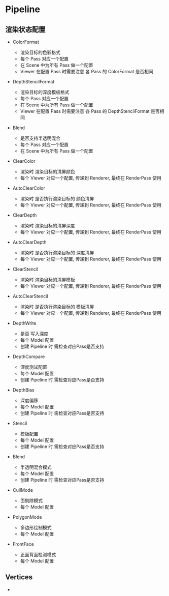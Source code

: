 # Pipeline

## 渲染状态配置

* ColorFormat
  * 渲染目标的色彩格式
  * 每个 Pass 对应一个配置
  * 在 Scene 中为所有 Pass 做一个配置
  * Viewer 在配置 Pass 时需要注意 各 Pass 的 ColorFormat 是否相同
* DepthStencilFormat
  * 渲染目标的深度模板格式
  * 每个 Pass 对应一个配置
  * 在 Scene 中为所有 Pass 做一个配置
  * Viewer 在配置 Pass 时需要注意 各 Pass 的 DepthStencilFormat 是否相同
* Blend
  * 是否支持半透明混合
  * 每个 Pass 对应一个配置
  * 在 Scene 中为所有 Pass 做一个配置

* ClearColor
  * 渲染时 渲染目标的清屏颜色
  * 每个 Viewer 对应一个配置, 传递到 Renderer, 最终在 RenderPass 使用
* AutoClearColor
  * 渲染时 是否执行渲染目标的 颜色清屏
  * 每个 Viewer 对应一个配置, 传递到 Renderer, 最终在 RenderPass 使用
* ClearDepth
  * 渲染时 渲染目标的清屏深度
  * 每个 Viewer 对应一个配置, 传递到 Renderer, 最终在 RenderPass 使用
* AutoClearDepth
  * 渲染时 是否执行渲染目标的 深度清屏
  * 每个 Viewer 对应一个配置, 传递到 Renderer, 最终在 RenderPass 使用
* ClearStencil
  * 渲染时 渲染目标的清屏模板
  * 每个 Viewer 对应一个配置, 传递到 Renderer, 最终在 RenderPass 使用
* AutoClearStencil
  * 渲染时 是否执行渲染目标的 模板清屏
  * 每个 Viewer 对应一个配置, 传递到 Renderer, 最终在 RenderPass 使用

* DepthWrite
  * 是否 写入深度
  * 每个 Model 配置
  * 创建 Pipeline 时 需检查对应Pass是否支持
* DepthCompare
  * 深度测试配置
  * 每个 Model 配置
  * 创建 Pipeline 时 需检查对应Pass是否支持
* DepthBias
  * 深度偏移
  * 每个 Model 配置
  * 创建 Pipeline 时 需检查对应Pass是否支持
* Stencil
  * 模板配置
  * 每个 Model 配置
  * 创建 Pipeline 时 需检查对应Pass是否支持
* Blend
  * 半透明混合模式
  * 每个 Model 配置
  * 创建 Pipeline 时 需检查对应Pass是否支持

* CullMode
  * 面剔除模式
  * 每个 Model 配置
* PolygonMode
  * 多边形绘制模式
  * 每个 Model 配置
* FrontFace
  * 正面背面检测模式
  * 每个 Model 配置

## Vertices

* 